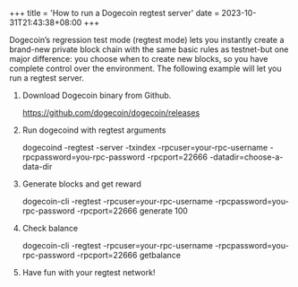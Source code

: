 +++
title = 'How to run a Dogecoin regtest server'
date = 2023-10-31T21:43:38+08:00
+++

Dogecoin’s regression test mode (regtest mode) lets you instantly create a brand-new private block chain with the same basic rules as testnet-but one major difference: you choose when to create new blocks, so you have complete control over the environment. The following example will let you run a regtest server.

1. Download Dogecoin binary from Github.
   
    https://github.com/dogecoin/dogecoin/releases

2. Run dogecoind with regtest arguments

    dogecoind -regtest -server -txindex -rpcuser=your-rpc-username -rpcpassword=you-rpc-password -rpcport=22666 -datadir=choose-a-data-dir

3. Generate blocks and get reward

    dogecoin-cli -regtest -rpcuser=your-rpc-username -rpcpassword=you-rpc-password -rpcport=22666 generate 100

4. Check balance

    dogecoin-cli -regtest -rpcuser=your-rpc-username -rpcpassword=you-rpc-password -rpcport=22666 getbalance

5. Have fun with your regtest network!
